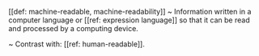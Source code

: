 [[def: machine-readable, machine-readability]]
~ Information written in a computer language or [[ref: expression language]] so that it can be read and processed by a computing device.

~ Contrast with: [[ref: human-readable]].

